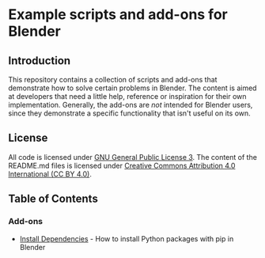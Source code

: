# Example scripts and add-ons for Blender

## Introduction

This repository contains a collection of scripts and add-ons that demonstrate how to solve certain problems in Blender. The content is aimed at developers that need a little help, reference or inspiration for their own implementation.
Generally, the add-ons are *not* intended for Blender users, since they demonstrate a specific functionality that isn't useful on its own.

## License

All code is licensed under [GNU General Public License 3](./LICENSE). The content of the README.md files is licensed under [Creative Commons Attribution 4.0 International (CC BY 4.0)](https://creativecommons.org/licenses/by/4.0/legalcode).

## Table of Contents

### Add-ons
- [Install Dependencies](./add-ons/install-dependencies) - How to install Python packages with pip in Blender
